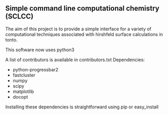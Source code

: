 ## Simple command line computational chemistry (SCLCC)
The aim of this project is to provide a simple interface
for a variety of computational techniques associated
with hirshfeld surface calculations in tonto.

This software now uses python3

A list of contributors is available in contributors.txt
Dependencies:
* python-progressbar2
* fastcluster
* numpy
* scipy
* matplotlib
* docopt

Installing these dependencies is straightforward using pip or easy_install
